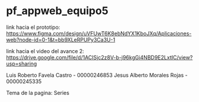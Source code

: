 # pf_appweb_equipo5

link hacia el prototipo:
https://www.figma.com/design/uVFUwT6K8ebNdYX1KboJXq/Aplicaciones-web?node-id=0-1&t=bb9XLeRPUPy3Ca3U-1

link hacia el video del avance 2:
https://drive.google.com/file/d/1ACISjc2z8V-b-j96kgGi4NBD9E2LxtIC/view?usp=sharing

Luis Roberto Favela Castro - 00000246853
Jesus Alberto Morales Rojas - 00000245335

Tema de la pagina: Series
